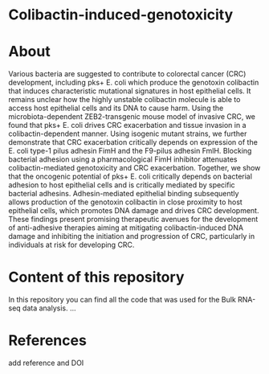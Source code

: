 # Colibactin-induced-genotoxicity

# About
Various bacteria are suggested to contribute to colorectal cancer (CRC) development, including pks+ E. coli which produce the genotoxin colibactin that induces characteristic mutational signatures in host epithelial cells. It remains unclear how the highly unstable colibactin molecule is able to access host epithelial cells and its DNA to cause harm. Using the microbiota-dependent ZEB2-transgenic mouse model of invasive CRC, we found that pks+ E. coli drives CRC exacerbation and tissue invasion in a colibactin-dependent manner. Using isogenic mutant strains, we further demonstrate that CRC exacerbation critically depends on expression of the E. coli type-1 pilus adhesin FimH and the F9-pilus adhesin FmlH. Blocking bacterial adhesion using a pharmacological FimH inhibitor attenuates colibactin-mediated genotoxicity and CRC exacerbation. Together, we show that the oncogenic potential of pks+ E. coli critically depends on bacterial adhesion to host epithelial cells and is critically mediated by specific bacterial adhesins. Adhesin-mediated epithelial binding subsequently allows production of the genotoxin colibactin in close proximity to host epithelial cells, which promotes DNA damage and drives CRC development. These findings present promising therapeutic avenues for the development of anti-adhesive therapies aiming at mitigating colibactin-induced DNA damage and inhibiting the initiation and progression of CRC, particularly in individuals at risk for developing CRC.

# Content of this repository
In this repository you can find all the code that was used for the Bulk RNA-seq data analysis.
...



# References
add reference and DOI